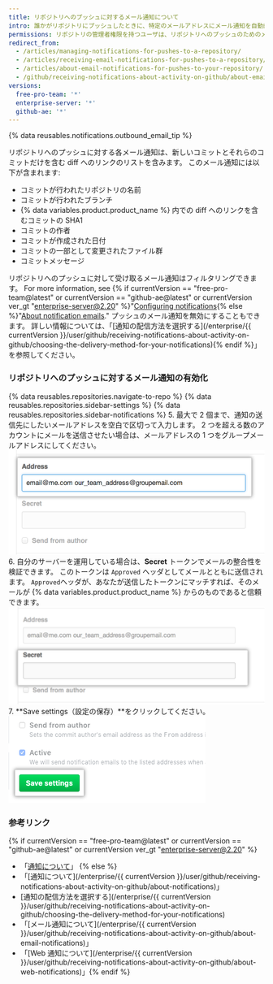 ```yaml
---
title: リポジトリへのプッシュに対するメール通知について
intro: 誰かがリポジトリにプッシュしたときに、特定のメールアドレスにメール通知を自動的に送信するように設定できます。
permissions: リポジトリの管理者権限を持つユーザは、リポジトリへのプッシュのためのメール通知を有効にできます。
redirect_from:
  - /articles/managing-notifications-for-pushes-to-a-repository/
  - /articles/receiving-email-notifications-for-pushes-to-a-repository/
  - /articles/about-email-notifications-for-pushes-to-your-repository/
  - /github/receiving-notifications-about-activity-on-github/about-email-notifications-for-pushes-to-your-repository
versions:
  free-pro-team: '*'
  enterprise-server: '*'
  github-ae: '*'
---
```


{% data reusables.notifications.outbound_email_tip %}

リポジトリへのプッシュに対する各メール通知は、新しいコミットとそれらのコミットだけを含む diff へのリンクのリストを含みます。 このメール通知には以下が含まれます:

- コミットが行われたリポジトリの名前
- コミットが行われたブランチ
- {% data variables.product.product_name %} 内での diff へのリンクを含むコミットの SHA1
- コミットの作者
- コミットが作成された日付
- コミットの一部として変更されたファイル群
- コミットメッセージ

リポジトリへのプッシュに対して受け取るメール通知はフィルタリングできます。 For more information, see {% if currentVersion == "free-pro-team@latest" or currentVersion == "github-ae@latest" or currentVersion ver_gt "enterprise-server@2.20" %}"[Configuring notifications](/github/managing-subscriptions-and-notifications-on-github/configuring-notifications#filtering-email-notifications){% else %}"[About notification emails](/github/receiving-notifications-about-activity-on-github/about-email-notifications)." プッシュのメール通知を無効にすることもできます。 詳しい情報については、「[通知の配信方法を選択する](/enterprise/{{ currentVersion }}/user/github/receiving-notifications-about-activity-on-github/choosing-the-delivery-method-for-your-notifications){% endif %}」を参照してください。

### リポジトリへのプッシュに対するメール通知の有効化

{% data reusables.repositories.navigate-to-repo %}
{% data reusables.repositories.sidebar-settings %}
{% data reusables.repositories.sidebar-notifications %}
5. 最大で 2 個まで、通知の送信先にしたいメールアドレスを空白で区切って入力します。 2 つを超える数のアカウントにメールを送信させたい場合は、メールアドレスの 1 つをグループメールアドレスにしてください。 ![メールアドレスのテキストボックス](/assets/images/help/settings/email_services_addresses.png)
6. 自分のサーバーを運用している場合は、**Secret** トークンでメールの整合性を検証できます。 このトークンは `Approved` ヘッダとしてメールとともに送信されます。 `Approved`ヘッダが、あなたが送信したトークンにマッチすれば、そのメールが {% data variables.product.product_name %} からのものであると信頼できます。 ![メールのシークレットテキストボックス](/assets/images/help/settings/email_services_token.png)
7. **Save settings（設定の保存）**をクリックしてください。 ![設定保存のボタン](/assets/images/help/settings/save_notification_settings.png)

### 参考リンク
{% if currentVersion == "free-pro-team@latest" or currentVersion == "github-ae@latest" or currentVersion ver_gt "enterprise-server@2.20" %}
- 「[通知について](/github/managing-subscriptions-and-notifications-on-github/about-notifications)」
{% else %}
- 「[通知について](/enterprise/{{ currentVersion }}/user/github/receiving-notifications-about-activity-on-github/about-notifications)」
- [通知の配信方法を選択する](/enterprise/{{ currentVersion }}/user/github/receiving-notifications-about-activity-on-github/choosing-the-delivery-method-for-your-notifications)
- 「[メール通知について](/enterprise/{{ currentVersion }}/user/github/receiving-notifications-about-activity-on-github/about-email-notifications)」
- 「[Web 通知について](/enterprise/{{ currentVersion }}/user/github/receiving-notifications-about-activity-on-github/about-web-notifications)」{% endif %}
